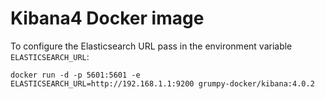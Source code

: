 # Kibana4 Docker image

To configure the Elasticsearch URL pass in the environment variable `ELASTICSEARCH_URL`:

    docker run -d -p 5601:5601 -e ELASTICSEARCH_URL=http://192.168.1.1:9200 grumpy-docker/kibana:4.0.2
